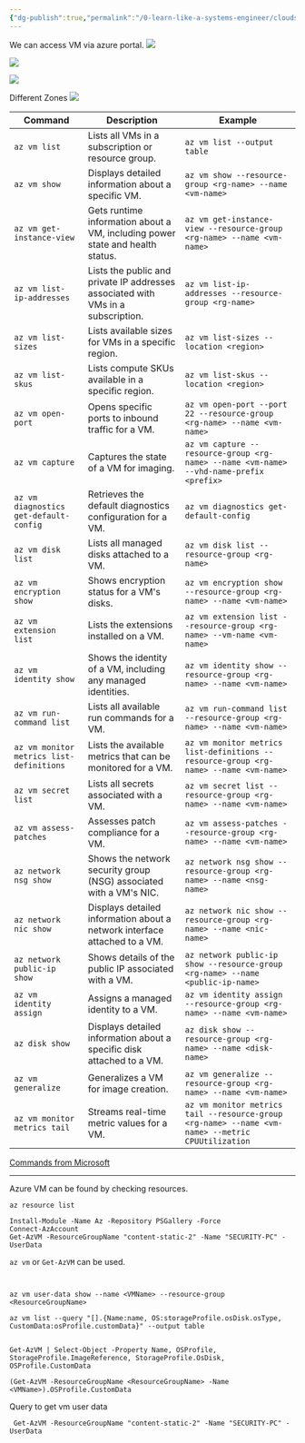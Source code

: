 ```yaml
---
{"dg-publish":true,"permalink":"/0-learn-like-a-systems-engineer/clouds/azure/azure-services/azure-virtual-machine/","noteIcon":"","created":"2025-04-15T14:11:19.586-04:00"}
---
```

We can access VM via azure portal. 
![](https://i.imgur.com/qDn4qG8.png)

![](https://i.imgur.com/4CicjRW.png)

![](https://i.imgur.com/6d6xcgD.png)


Different Zones
![](https://i.imgur.com/1zaYGwl.png)





| Command                                  | Description                                                                      | Example                                                                                          |
| ---------------------------------------- | -------------------------------------------------------------------------------- | ------------------------------------------------------------------------------------------------ |
| `az vm list`                             | Lists all VMs in a subscription or resource group.                               | `az vm list --output table`                                                                      |
| `az vm show`                             | Displays detailed information about a specific VM.                               | `az vm show --resource-group <rg-name> --name <vm-name>`                                         |
| `az vm get-instance-view`                | Gets runtime information about a VM, including power state and health status.    | `az vm get-instance-view --resource-group <rg-name> --name <vm-name>`                            |
| `az vm list-ip-addresses`                | Lists the public and private IP addresses associated with VMs in a subscription. | `az vm list-ip-addresses --resource-group <rg-name>`                                             |
| `az vm list-sizes`                       | Lists available sizes for VMs in a specific region.                              | `az vm list-sizes --location <region>`                                                           |
| `az vm list-skus`                        | Lists compute SKUs available in a specific region.                               | `az vm list-skus --location <region>`                                                            |
| `az vm open-port`                        | Opens specific ports to inbound traffic for a VM.                                | `az vm open-port --port 22 --resource-group <rg-name> --name <vm-name>`                          |
| `az vm capture`                          | Captures the state of a VM for imaging.                                          | `az vm capture --resource-group <rg-name> --name <vm-name> --vhd-name-prefix <prefix>`           |
| `az vm diagnostics get-default-config`   | Retrieves the default diagnostics configuration for a VM.                        | `az vm diagnostics get-default-config`                                                           |
| `az vm disk list`                        | Lists all managed disks attached to a VM.                                        | `az vm disk list --resource-group <rg-name>`                                                     |
| `az vm encryption show`                  | Shows encryption status for a VM's disks.                                        | `az vm encryption show --resource-group <rg-name> --name <vm-name>`                              |
| `az vm extension list`                   | Lists the extensions installed on a VM.                                          | `az vm extension list --resource-group <rg-name> --vm-name <vm-name>`                            |
| `az vm identity show`                    | Shows the identity of a VM, including any managed identities.                    | `az vm identity show --resource-group <rg-name> --name <vm-name>`                                |
| `az vm run-command list`                 | Lists all available run commands for a VM.                                       | `az vm run-command list --resource-group <rg-name> --name <vm-name>`                             |
| `az vm monitor metrics list-definitions` | Lists the available metrics that can be monitored for a VM.                      | `az vm monitor metrics list-definitions --resource-group <rg-name> --name <vm-name>`             |
| `az vm secret list`                      | Lists all secrets associated with a VM.                                          | `az vm secret list --resource-group <rg-name> --name <vm-name>`                                  |
| `az vm assess-patches`                   | Assesses patch compliance for a VM.                                              | `az vm assess-patches --resource-group <rg-name> --name <vm-name>`                               |
| `az network nsg show`                    | Shows the network security group (NSG) associated with a VM's NIC.               | `az network nsg show --resource-group <rg-name> --name <nsg-name>`                               |
| `az network nic show`                    | Displays detailed information about a network interface attached to a VM.        | `az network nic show --resource-group <rg-name> --name <nic-name>`                               |
| `az network public-ip show`              | Shows details of the public IP associated with a VM.                             | `az network public-ip show --resource-group <rg-name> --name <public-ip-name>`                   |
| `az vm identity assign`                  | Assigns a managed identity to a VM.                                              | `az vm identity assign --resource-group <rg-name> --name <vm-name>`                              |
| `az disk show`                           | Displays detailed information about a specific disk attached to a VM.            | `az disk show --resource-group <rg-name> --name <disk-name>`                                     |
| `az vm generalize`                       | Generalizes a VM for image creation.                                             | `az vm generalize --resource-group <rg-name> --name <vm-name>`                                   |
| `az vm monitor metrics tail`             | Streams real-time metric values for a VM.                                        | `az vm monitor metrics tail --resource-group <rg-name> --name <vm-name> --metric CPUUtilization` |

[Commands from Microsoft](https://learn.microsoft.com/en-us/cli/azure/vm?view=azure-cli-latest)

---
Azure VM can be found by checking resources. 

```
az resource list
```


```
Install-Module -Name Az -Repository PSGallery -Force
Connect-AzAccount
Get-AzVM -ResourceGroupName "content-static-2" -Name "SECURITY-PC" -UserData
```

  

`az vm` or  `Get-AzVM` can be used. 
```


az vm user-data show --name <VMName> --resource-group <ResourceGroupName>

az vm list --query "[].{Name:name, OS:storageProfile.osDisk.osType, CustomData:osProfile.customData}" --output table


Get-AzVM | Select-Object -Property Name, OSProfile, StorageProfile.ImageReference, StorageProfile.OsDisk, OSProfile.CustomData

(Get-AzVM -ResourceGroupName <ResourceGroupName> -Name <VMName>).OSProfile.CustomData

```

Query to get vm user data
```
 Get-AzVM -ResourceGroupName "content-static-2" -Name "SECURITY-PC" -UserData
```

